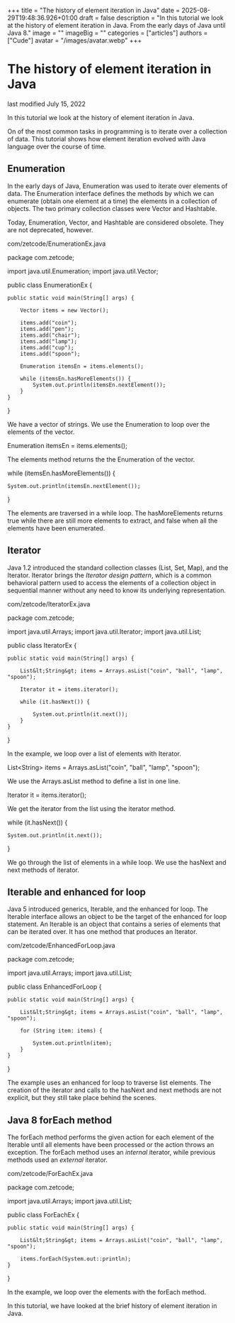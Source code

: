 +++
title = "The history of element iteration in Java"
date = 2025-08-29T19:48:36.926+01:00
draft = false
description = "In this tutorial we look at the history of element iteration in Java. From the early days of Java until Java 8."
image = ""
imageBig = ""
categories = ["articles"]
authors = ["Cude"]
avatar = "/images/avatar.webp"
+++

# The history of element iteration in Java

last modified July 15, 2022

In this tutorial we look at the history of element iteration in Java.

On of the most common tasks in programming is to iterate over a collection of
data. This tutorial shows how element iteration evolved with Java language over
the course of time.

## Enumeration

In the early days of Java, Enumeration was used to iterate over
elements of data. The Enumeration interface defines the methods by
which we can enumerate (obtain one element at a time) the elements in a
collection of objects. The two primary collection classes were
Vector and Hashtable.

Today, Enumeration, Vector, and Hashtable
are considered obsolete. They are not deprecated, however.

com/zetcode/EnumerationEx.java
  

package com.zetcode;

import java.util.Enumeration;
import java.util.Vector;

public class EnumerationEx {

    public static void main(String[] args) {

        Vector items = new Vector();

        items.add("coin");
        items.add("pen");
        items.add("chair");
        items.add("lamp");
        items.add("cup");
        items.add("spoon");
        
        Enumeration itemsEn = items.elements();

        while (itemsEn.hasMoreElements()) {
            System.out.println(itemsEn.nextElement());
        }
    }
}

We have a vector of strings. We use the Enumeration to 
loop over the elements of the vector.

Enumeration itemsEn = items.elements();

The elements method returns the the Enumeration
of the vector.

while (itemsEn.hasMoreElements()) {

    System.out.println(itemsEn.nextElement());
}

The elements are traversed in a while loop. The hasMoreElements 
returns true while there are still more elements to extract, 
and false when all the elements have been enumerated.

## Iterator

Java 1.2 introduced the standard collection classes (List, Set, 
Map), and the Iterator. Iterator brings the 
*Iterator design pattern*, which is a common behavioral pattern used to
access the elements of a collection object in sequential manner without any need
to know its underlying representation.

com/zetcode/IteratorEx.java
  

package com.zetcode;

import java.util.Arrays;
import java.util.Iterator;
import java.util.List;

public class IteratorEx {

    public static void main(String[] args) {
        
        List&lt;String&gt; items = Arrays.asList("coin", "ball", "lamp", "spoon");
        
        Iterator it = items.iterator();
        
        while (it.hasNext()) {
            
            System.out.println(it.next());
        }
    }
}

In the example, we loop over a list of elements with Iterator.

List&lt;String&gt; items = Arrays.asList("coin", "ball", "lamp", "spoon");

We use the Arrays.asList method to define a list in one line.

Iterator it = items.iterator();

We get the iterator from the list using the iterator method.

while (it.hasNext()) {
    
    System.out.println(it.next());
}

We go through the list of elements in a while loop. We use the hasNext
and next methods of iterator.

## Iterable and enhanced for loop

Java 5 introduced generics, Iterable, and the enhanced for loop.
The Iterable interface allows an object to be the target of the
enhanced for loop statement. An Iterable is an object that contains
a series of elements that can be iterated over. It has one method that produces
an Iterator.

com/zetcode/EnhancedForLoop.java
  

package com.zetcode;

import java.util.Arrays;
import java.util.List;

public class EnhancedForLoop {

    public static void main(String[] args) {
        
        List&lt;String&gt; items = Arrays.asList("coin", "ball", "lamp", "spoon");
        
        for (String item: items) {
            
            System.out.println(item);
        }
    }
}

The example uses an enhanced for loop to traverse list elements. The creation of
the iterator and calls to the hasNext and next methods
are not explicit, but they still take place behind the scenes. 

## Java 8 forEach method

The forEach method performs the given action for each element of
the Iterable until all elements have been processed or the action
throws an exception. The forEach method uses an *internal*
iterator, while previous methods used an *external* iterator.

com/zetcode/ForEachEx.java
  

package com.zetcode;

import java.util.Arrays;
import java.util.List;

public class ForEachEx {

    public static void main(String[] args) {

        List&lt;String&gt; items = Arrays.asList("coin", "ball", "lamp", "spoon");
        
        items.forEach(System.out::println);
    }
}

In the example, we loop over the elements with the forEach method.

In this tutorial, we have looked at the brief history of element iteration
in Java.